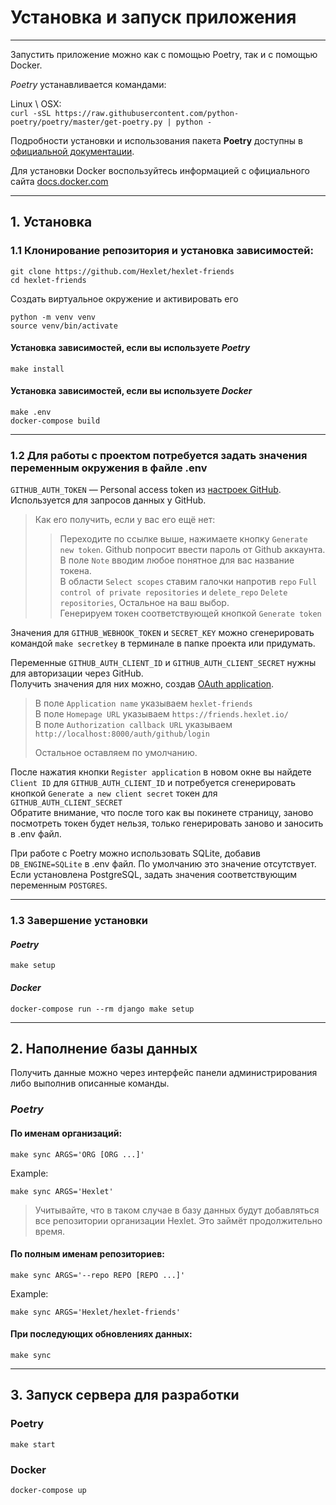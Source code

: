 # Установка и запуск приложения

---


Запустить приложение можно как с помощью Poetry, так и с помощью Docker.  

*Poetry* устанавливается командами:  

Linux \ OSX:  
`curl -sSL https://raw.githubusercontent.com/python-poetry/poetry/master/get-poetry.py | python -`  

Подробности установки и использования пакета **Poetry** доступны в [официальной документации](https://python-poetry.org/docs/).  
  
Для установки Docker воспользуйтесь информацией с официального сайта [docs.docker.com](https://docs.docker.com/engine/install/)

---

## 1. Установка

### 1.1 Клонирование репозитория и установка зависимостей:  

```commandline
git clone https://github.com/Hexlet/hexlet-friends
cd hexlet-friends
```
Создать виртуальное окружение и активировать его
```commandline
python -m venv venv
source venv/bin/activate
```

#### Установка зависимостей, если вы используете _Poetry_
```commandline
make install
```

#### Установка зависимостей, если вы используете _Docker_
```commandline
make .env
docker-compose build
```

---

### 1.2 Для работы с проектом потребуется задать значения переменным окружения в файле .env  
`GITHUB_AUTH_TOKEN` — Personal access token из [настроек GitHub](https://github.com/settings/tokens). Используется для запросов данных у GitHub.

> Как его получить, если у вас его ещё нет:
>> Переходите по ссылке выше, нажимаете кнопку `Generate new token`. Github попросит ввести пароль от Github аккаунта.  
>> В поле `Note` вводим любое понятное для вас название токена.  
>> В области `Select scopes` ставим галочки напротив `repo` `Full control of private repositories` и `delete_repo` `Delete repositories`, Остальное на ваш выбор.  
>> Генерируем токен соответствующей кнопкой `Generate token`

Значения для `GITHUB_WEBHOOK_TOKEN` и `SECRET_KEY` можно сгенерировать командой `make secretkey` в терминале в папке проекта или придумать.

Переменные `GITHUB_AUTH_CLIENT_ID` и `GITHUB_AUTH_CLIENT_SECRET` нужны для авторизации через GitHub.  
Получить значения для них можно, создав [OAuth application](https://github.com/settings/applications/new).  
> В поле `Application name` указываем `hexlet-friends`  
> В поле `Homepage URL` указываем `https://friends.hexlet.io/`  
> В поле `Authorization callback URL` указываем `http://localhost:8000/auth/github/login`  
> 
> Остальное оставляем по умолчанию.  

После нажатия кнопки `Register application` в новом окне вы найдете `Client ID` для `GITHUB_AUTH_CLIENT_ID` и потребуется сгенерировать кнопкой `Generate a new client secret` токен для `GITHUB_AUTH_CLIENT_SECRET`  
Обратите внимание, что после того как вы покинете страницу, заново посмотреть токен будет нельзя, только генерировать заново и заносить в .env файл.

При работе с Poetry можно использовать SQLite, добавив `DB_ENGINE=SQLite` в .env файл. По умолчанию это значение отсутствует.  
Если установлена PostgreSQL, задать значения соответствующим переменным `POSTGRES`.

--- 

### 1.3 Завершение установки  

#### _Poetry_
```commandline
make setup
```
#### _Docker_
```commandline
docker-compose run --rm django make setup
```
---
## 2. Наполнение базы данных  

Получить данные можно через интерфейс панели администрирования либо выполнив описанные команды.  

### _Poetry_  
#### По именам организаций:
```commandline
make sync ARGS='ORG [ORG ...]'
```
Example:
```commandline
make sync ARGS='Hexlet'
```
>Учитывайте, что в таком случае в базу данных будут добавляться все репозитории организации Hexlet. Это займёт продолжительно время. 

#### По полным именам репозиториев:
```commandline
make sync ARGS='--repo REPO [REPO ...]'
```
Example:
```commandline
make sync ARGS='Hexlet/hexlet-friends'
```

#### При последующих обновлениях данных:
```commandline
make sync  
```  

---
## 3. Запуск сервера для разработки
### Poetry

```
make start
```

### Docker

```
docker-compose up
```
            